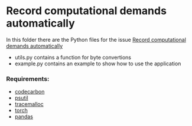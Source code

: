 # Record computational demands automatically
In this folder there are the Python files for the issue [Record computational demands automatically](https://github.com/FAIRiCUBE/FAIRiCUBE-Hub-issue-tracker/issues/16)
- utils.py contains a function for byte convertions
- example.py contains an example to show how to use the application

### Requirements:
- [codecarbon](https://mlco2.github.io/codecarbon/index.html)
- [psutil](https://psutil.readthedocs.io/en/latest/#)
- [tracemalloc](https://docs.python.org/3/library/tracemalloc.html)
- [torch](https://pypi.org/project/torch/)
- [pandas](https://pandas.pydata.org/)
